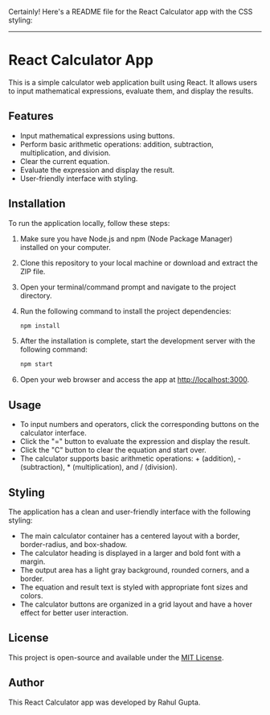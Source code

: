 Certainly! Here's a README file for the React Calculator app with the CSS styling:

---

# React Calculator App

This is a simple calculator web application built using React. It allows users to input mathematical expressions, evaluate them, and display the results.

## Features

- Input mathematical expressions using buttons.
- Perform basic arithmetic operations: addition, subtraction, multiplication, and division.
- Clear the current equation.
- Evaluate the expression and display the result.
- User-friendly interface with styling.

## Installation

To run the application locally, follow these steps:

1. Make sure you have Node.js and npm (Node Package Manager) installed on your computer.

2. Clone this repository to your local machine or download and extract the ZIP file.

3. Open your terminal/command prompt and navigate to the project directory.

4. Run the following command to install the project dependencies:

   ```bash
   npm install
   ```

5. After the installation is complete, start the development server with the following command:

   ```bash
   npm start
   ```

6. Open your web browser and access the app at [http://localhost:3000](http://localhost:3000).

## Usage

- To input numbers and operators, click the corresponding buttons on the calculator interface.
- Click the "=" button to evaluate the expression and display the result.
- Click the "C" button to clear the equation and start over.
- The calculator supports basic arithmetic operations: + (addition), - (subtraction), * (multiplication), and / (division).

## Styling

The application has a clean and user-friendly interface with the following styling:

- The main calculator container has a centered layout with a border, border-radius, and box-shadow.
- The calculator heading is displayed in a larger and bold font with a margin.
- The output area has a light gray background, rounded corners, and a border.
- The equation and result text is styled with appropriate font sizes and colors.
- The calculator buttons are organized in a grid layout and have a hover effect for better user interaction.

## License

This project is open-source and available under the [MIT License](LICENSE).

## Author

This React Calculator app was developed by Rahul Gupta.

